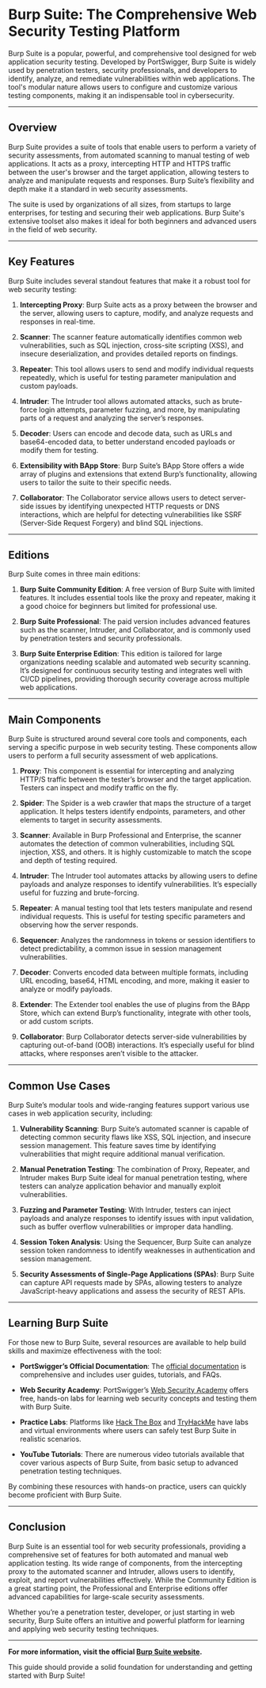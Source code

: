 # Burp Suite: The Comprehensive Web Security Testing Platform

Burp Suite is a popular, powerful, and comprehensive tool designed for web application security testing. Developed by PortSwigger, Burp Suite is widely used by penetration testers, security professionals, and developers to identify, analyze, and remediate vulnerabilities within web applications. The tool's modular nature allows users to configure and customize various testing components, making it an indispensable tool in cybersecurity.

---

## Overview

Burp Suite provides a suite of tools that enable users to perform a variety of security assessments, from automated scanning to manual testing of web applications. It acts as a proxy, intercepting HTTP and HTTPS traffic between the user's browser and the target application, allowing testers to analyze and manipulate requests and responses. Burp Suite’s flexibility and depth make it a standard in web security assessments.

The suite is used by organizations of all sizes, from startups to large enterprises, for testing and securing their web applications. Burp Suite's extensive toolset also makes it ideal for both beginners and advanced users in the field of web security.

---

## Key Features

Burp Suite includes several standout features that make it a robust tool for web security testing:

1. **Intercepting Proxy**: Burp Suite acts as a proxy between the browser and the server, allowing users to capture, modify, and analyze requests and responses in real-time.

2. **Scanner**: The scanner feature automatically identifies common web vulnerabilities, such as SQL injection, cross-site scripting (XSS), and insecure deserialization, and provides detailed reports on findings.

3. **Repeater**: This tool allows users to send and modify individual requests repeatedly, which is useful for testing parameter manipulation and custom payloads.

4. **Intruder**: The Intruder tool allows automated attacks, such as brute-force login attempts, parameter fuzzing, and more, by manipulating parts of a request and analyzing the server’s responses.

5. **Decoder**: Users can encode and decode data, such as URLs and base64-encoded data, to better understand encoded payloads or modify them for testing.

6. **Extensibility with BApp Store**: Burp Suite’s BApp Store offers a wide array of plugins and extensions that extend Burp’s functionality, allowing users to tailor the suite to their specific needs.

7. **Collaborator**: The Collaborator service allows users to detect server-side issues by identifying unexpected HTTP requests or DNS interactions, which are helpful for detecting vulnerabilities like SSRF (Server-Side Request Forgery) and blind SQL injections.

---

## Editions

Burp Suite comes in three main editions:

1. **Burp Suite Community Edition**: A free version of Burp Suite with limited features. It includes essential tools like the proxy and repeater, making it a good choice for beginners but limited for professional use.

2. **Burp Suite Professional**: The paid version includes advanced features such as the scanner, Intruder, and Collaborator, and is commonly used by penetration testers and security professionals.

3. **Burp Suite Enterprise Edition**: This edition is tailored for large organizations needing scalable and automated web security scanning. It’s designed for continuous security testing and integrates well with CI/CD pipelines, providing thorough security coverage across multiple web applications.

---

## Main Components

Burp Suite is structured around several core tools and components, each serving a specific purpose in web security testing. These components allow users to perform a full security assessment of web applications.

1. **Proxy**: This component is essential for intercepting and analyzing HTTP/S traffic between the tester’s browser and the target application. Testers can inspect and modify traffic on the fly.

2. **Spider**: The Spider is a web crawler that maps the structure of a target application. It helps testers identify endpoints, parameters, and other elements to target in security assessments.

3. **Scanner**: Available in Burp Professional and Enterprise, the scanner automates the detection of common vulnerabilities, including SQL injection, XSS, and others. It is highly customizable to match the scope and depth of testing required.

4. **Intruder**: The Intruder tool automates attacks by allowing users to define payloads and analyze responses to identify vulnerabilities. It’s especially useful for fuzzing and brute-forcing.

5. **Repeater**: A manual testing tool that lets testers manipulate and resend individual requests. This is useful for testing specific parameters and observing how the server responds.

6. **Sequencer**: Analyzes the randomness in tokens or session identifiers to detect predictability, a common issue in session management vulnerabilities.

7. **Decoder**: Converts encoded data between multiple formats, including URL encoding, base64, HTML encoding, and more, making it easier to analyze or modify payloads.

8. **Extender**: The Extender tool enables the use of plugins from the BApp Store, which can extend Burp’s functionality, integrate with other tools, or add custom scripts.

9. **Collaborator**: Burp Collaborator detects server-side vulnerabilities by capturing out-of-band (OOB) interactions. It’s especially useful for blind attacks, where responses aren’t visible to the attacker.

---

## Common Use Cases

Burp Suite’s modular tools and wide-ranging features support various use cases in web application security, including:

1. **Vulnerability Scanning**: Burp Suite’s automated scanner is capable of detecting common security flaws like XSS, SQL injection, and insecure session management. This feature saves time by identifying vulnerabilities that might require additional manual verification.

2. **Manual Penetration Testing**: The combination of Proxy, Repeater, and Intruder makes Burp Suite ideal for manual penetration testing, where testers can analyze application behavior and manually exploit vulnerabilities.

3. **Fuzzing and Parameter Testing**: With Intruder, testers can inject payloads and analyze responses to identify issues with input validation, such as buffer overflow vulnerabilities or improper data handling.

4. **Session Token Analysis**: Using the Sequencer, Burp Suite can analyze session token randomness to identify weaknesses in authentication and session management.

5. **Security Assessments of Single-Page Applications (SPAs)**: Burp Suite can capture API requests made by SPAs, allowing testers to analyze JavaScript-heavy applications and assess the security of REST APIs.

---

## Learning Burp Suite

For those new to Burp Suite, several resources are available to help build skills and maximize effectiveness with the tool:

- **PortSwigger’s Official Documentation**: The [official documentation](https://portswigger.net/burp/documentation) is comprehensive and includes user guides, tutorials, and FAQs.

- **Web Security Academy**: PortSwigger’s [Web Security Academy](https://portswigger.net/web-security) offers free, hands-on labs for learning web security concepts and testing them with Burp Suite.

- **Practice Labs**: Platforms like [Hack The Box](https://www.hackthebox.com/) and [TryHackMe](https://tryhackme.com/) have labs and virtual environments where users can safely test Burp Suite in realistic scenarios.

- **YouTube Tutorials**: There are numerous video tutorials available that cover various aspects of Burp Suite, from basic setup to advanced penetration testing techniques.

By combining these resources with hands-on practice, users can quickly become proficient with Burp Suite.

---

## Conclusion

Burp Suite is an essential tool for web security professionals, providing a comprehensive set of features for both automated and manual web application testing. Its wide range of components, from the intercepting proxy to the automated scanner and Intruder, allows users to identify, exploit, and report vulnerabilities effectively. While the Community Edition is a great starting point, the Professional and Enterprise editions offer advanced capabilities for large-scale security assessments.

Whether you’re a penetration tester, developer, or just starting in web security, Burp Suite offers an intuitive and powerful platform for learning and applying web security testing techniques.

---

**For more information, visit the official [Burp Suite website](https://portswigger.net/burp).**

This guide should provide a solid foundation for understanding and getting started with Burp Suite!